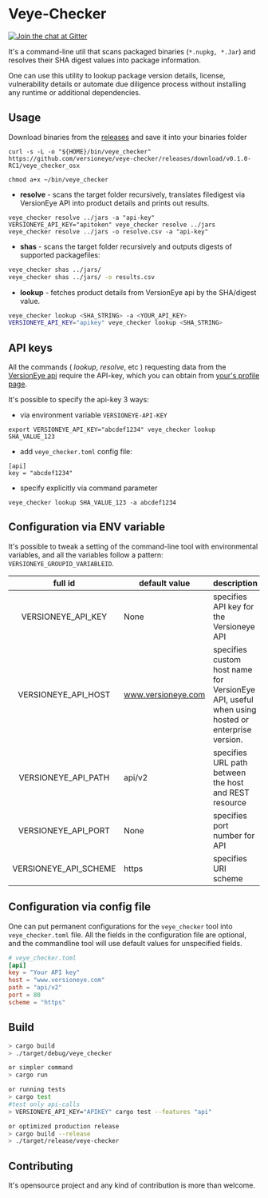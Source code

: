 # Veye-Checker


[![Join the chat at Gitter](https://badges.gitter.im/Join%20Chat.svg)](https://gitter.im/veye_checker/Lobby?utm_source=share-link&utm_medium=link&utm_campaign=share-link)

It's a command-line util that scans packaged binaries (`*.nupkg, *.Jar`) and resolves their SHA digest values into package information.

One can use this utility to lookup package version details, license, vulnerability details or automate due diligence process without installing any runtime or additional dependencies.
 

## Usage

Download binaries from the [releases](https://github.com/versioneye/veye-checker/releases) and save it into your binaries folder

```
curl -s -L -o "${HOME}/bin/veye_checker"  https://github.com/versioneye/veye-checker/releases/download/v0.1.0-RC1/veye_checker_osx

chmod a+x ~/bin/veye_checker
```

* **resolve** - scans the target folder recursively, translates filedigest via VersionEye API into product details and prints out results.

```
veye_checker resolve ../jars -a "api-key"
VERSIONEYE_API_KEY="apitoken" veye_checker resolve ../jars
veye_checker resolve ../jars -o resolve.csv -a "api-key"
```

* **shas** - scans the target folder recursively and outputs digests of supported packagefiles:

```bash
veye_checker shas ../jars/ 
veye_checker shas ../jars/ -o results.csv
```

* **lookup** - fetches product details from VersionEye api by the SHA/digest value.

```bash
veye_checker lookup <SHA_STRING> -a <YOUR_API_KEY>
VERSIONEYE_API_KEY="apikey" veye_checker lookup <SHA_STRING>
```

## API keys

All the commands ( *lookup*, *resolve*, etc ) requesting data from the  [VersionEye api](https://www.versioneye.com/api/v2) require the API-key, which you can obtain from [your's profile page](https://www.versioneye.com/organisations/private/apikey).

It's possible to specify the api-key 3 ways:

* via environment variable `VERSIONEYE-API-KEY` 

```
export VERSIONEYE_API_KEY="abcdef1234" veye_checker lookup SHA_VALUE_123
```

* add `veye_checker.toml` config file:

```
[api]
key = "abcdef1234"
```

* specify explicitly via command parameter

```
veye_checker lookup SHA_VALUE_123 -a abcdef1234
```

## Configuration via ENV variable

It's possible to tweak a setting of the command-line tool with environmental variables, and all the variables follow a pattern: `VERSIONEYE_GROUPID_VARIABLEID`. 


| full id               | default value | description                |
|:---------------------:|---------------|----------------------------|
| VERSIONEYE\_API\_KEY  | None          | specifies API key for the Versioneye API|
| VERSIONEYE\_API\_HOST | www.versioneye.com | specifies custom host name for VersionEye API, useful when using hosted or enterprise version.|
| VERSIONEYE\_API\_PATH | api/v2        | specifies URL path between the host and REST resource |
| VERSIONEYE\_API\_PORT | None          | specifies port number for API |
| VERSIONEYE\_API\_SCHEME | https       | specifies URI scheme |

## Configuration via config file

One can put permanent configurations for the `veye_checker` tool into  `veye_checker.toml` file. All the fields in the configuration file are optional, and the commandline tool will use default values for unspecified fields.

```toml
# veye_checker.toml
[api]
key = "Your API key"
host = "www.versioneye.com"
path = "api/v2"
port = 80
scheme = "https"

```

## Build

```bash
> cargo build
> ./target/debug/veye_checker

or simpler command
> cargo run

or running tests
> cargo test
#test only api-calls
> VERSIONEYE_API_KEY="APIKEY" cargo test --features "api"

or optimized production release
> cargo build --release
> ./target/release/veye-checker

```

## Contributing

It's opensource project and any kind of contribution is more than welcome. 
